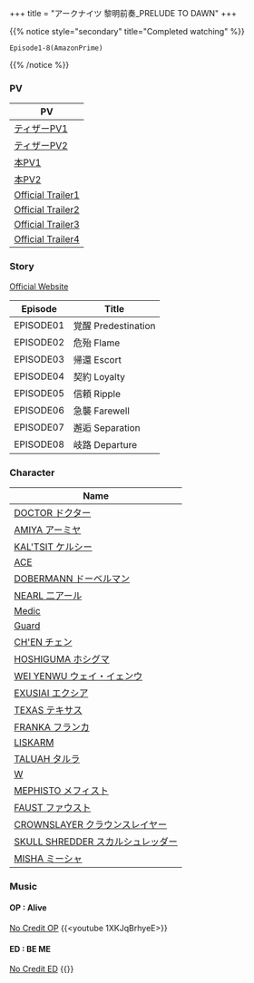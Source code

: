 +++
title = "アークナイツ 黎明前奏_PRELUDE TO DAWN"
+++


{{% notice style="secondary" title="Completed watching" %}}
```
Episode1-8(AmazonPrime)
```
{{% /notice %}}



### PV
| PV                                                                    |
| --------------------------------------------------------------------- |
| [ティザーPV1](https://youtu.be/V8pVqExebwU?si=x2qyg4v2lyg0zI9g)           |
| [ティザーPV2](https://youtu.be/3n0kiMoYvyw?si=cZXomf8XNUXe43lu)           |
| [本PV1](https://www.youtube.com/watch?v=CpM3Bi62UD8)                   |
| [本PV2](https://www.youtube.com/watch?v=6ucF7oASJxo)                   |
| [Official Trailer1](https://youtu.be/5cwQeezbnWM?si=Odskx03W2_Mo9zJu) |
| [Official Trailer2](https://www.youtube.com/watch?v=Brkx0yLJ260)      |
| [Official Trailer3](https://youtu.be/VS6rsy-tVNU?si=WKSCX08eXvhJLGSo) |
| [Official Trailer4](https://youtu.be/_Q4zGuEqi8c?si=r-8PrLTDcTI_fU7U) |

### Story
[Official Website](https://arknights-anime.jp/story)

| Episode   | Title             |
| --------- | ----------------- |
| EPISODE01 | 覚醒 Predestination |
| EPISODE02 | 危殆 Flame          |
| EPISODE03 | 帰還 Escort         |
| EPISODE04 | 契約 Loyalty        |
| EPISODE05 | 信頼 Ripple         |
| EPISODE06 | 急襲 Farewell       |
| EPISODE07 | 邂逅 Separation     |
| EPISODE08 | 岐路 Departure      |

### Character
| Name                                                                              |
| --------------------------------------------------------------------------------- |
| [DOCTOR ドクター](https://arknights-anime.jp/character/Doctor)                        |
| [AMIYA アーミヤ](https://arknights-anime.jp/character/Amiya)                          |
| [KAL'TSIT ケルシー](https://arknights-anime.jp/character/Kal%E2%80%99tsit)            |
| [ACE](https://arknights-anime.jp/character/Ace)                                   |
| [DOBERMANN ドーベルマン](https://arknights-anime.jp/character/Dobermann)                |
| [NEARL 二アール](https://arknights-anime.jp/character/Nearl)                          |
| [Medic](https://arknights-anime.jp/character/Medic)                               |
| [Guard](https://arknights-anime.jp/character/Guard)                               |
| [CH'EN チェン](https://arknights-anime.jp/character/Ch'en)                           |
| [HOSHIGUMA ホシグマ](https://arknights-anime.jp/character/Hoshiguma)                  |
| [WEI YENWU ウェイ・イェンウ](https://arknights-anime.jp/character/Wei%20Yenwu)            |
| [EXUSIAI エクシア](https://arknights-anime.jp/character/Exusiai)                      |
| [TEXAS テキサス](https://arknights-anime.jp/character/Texas)                          |
| [FRANKA フランカ](https://arknights-anime.jp/character/Franka)                        |
| [LISKARM](https://arknights-anime.jp/character/Liskarm)                           |
| [TALUAH タルラ](https://arknights-anime.jp/character/Talulah)                        |
| [W](https://arknights-anime.jp/character/W)                                       |
| [MEPHISTO メフィスト](https://arknights-anime.jp/character/Mephisto)                   |
| [FAUST ファウスト](https://arknights-anime.jp/character/Faust)                         |
| [CROWNSLAYER クラウンスレイヤー](https://arknights-anime.jp/character/CrownSlayer)         |
| [SKULL SHREDDER スカルシュレッダー](https://arknights-anime.jp/character/Skull%20Shredder) |
| [MISHA ミーシャ](https://arknights-anime.jp/character/Misha)                          |
### Music
#### OP : Alive
[No Credit OP](https://youtu.be/1XKJqBrhyeE?si=GpzU8XSZQhlVEjVT)
{{<youtube 1XKJqBrhyeE>}}


#### ED : BE ME
[No Credit ED](https://youtu.be/wEjfXC5er5Q?si=3EQuEpzOB0YY4DJ6)
{{<youtube wEjfXC5er5Q>}}
